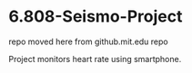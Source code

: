# 6.808-Seismo-Project

repo moved here from github.mit.edu repo


Project monitors heart rate using smartphone.
